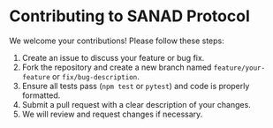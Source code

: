 # Contributing to SANAD Protocol

We welcome your contributions! Please follow these steps:

1. Create an issue to discuss your feature or bug fix.
2. Fork the repository and create a new branch named `feature/your-feature` or `fix/bug-description`.
3. Ensure all tests pass (`npm test` or `pytest`) and code is properly formatted.
4. Submit a pull request with a clear description of your changes.
5. We will review and request changes if necessary.